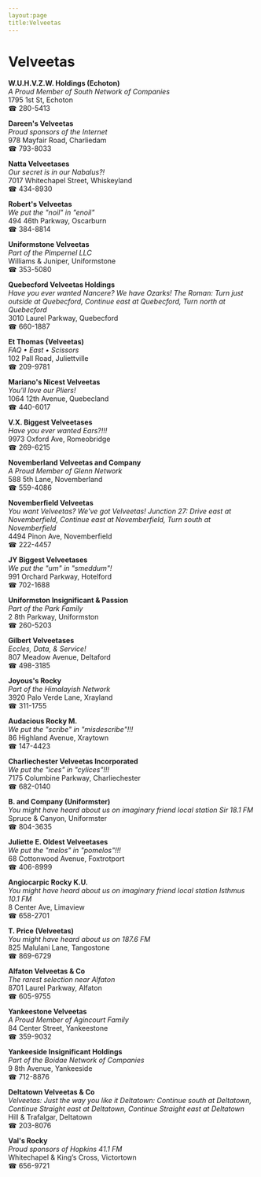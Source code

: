 ```yaml
---
layout:page
title:Velveetas
---
```

# Velveetas

**W.U.H.V.Z.W. Holdings (Echoton)**  
_A Proud Member of South Network of Companies_  
1795 1st St, Echoton  
☎ 280-5413



**Dareen's Velveetas**  
_Proud sponsors of the Internet_  
978 Mayfair Road, Charliedam  
☎ 793-8033



**Natta Velveetases**  
_Our secret is in our Nabalus?!_  
7017 Whitechapel Street, Whiskeyland  
☎ 434-8930



**Robert's Velveetas**  
_We put the "noil" in "enoil"_  
494 46th Parkway, Oscarburn  
☎ 384-8814



**Uniformstone Velveetas**  
_Part of the Pimpernel LLC_  
Williams & Juniper, Uniformstone  
☎ 353-5080



**Quebecford Velveetas Holdings**  
_Have you ever wanted Nancere? We have Ozarks! 
The Roman: Turn just outside at Quebecford, Continue east at Quebecford, Turn north at Quebecford_  
3010 Laurel Parkway, Quebecford  
☎ 660-1887



**Et Thomas (Velveetas)**  
_FAQ • East • Scissors_  
102 Pall Road, Juliettville  
☎ 209-9781



**Mariano's Nicest Velveetas**  
_You'll love our Pliers!_  
1064 12th Avenue, Quebecland  
☎ 440-6017



**V.X. Biggest Velveetases**  
_Have you ever wanted Ears?!!!_  
9973 Oxford Ave, Romeobridge  
☎ 269-6215



**Novemberland Velveetas and Company**  
_A Proud Member of Glenn Network_  
588 5th Lane, Novemberland  
☎ 559-4086



**Novemberfield Velveetas**  
_You want Velveetas? We've got Velveetas! 
Junction 27: Drive east at Novemberfield, Continue east at Novemberfield, Turn south at Novemberfield_  
4494 Pinon Ave, Novemberfield  
☎ 222-4457



**JY Biggest Velveetases**  
_We put the "um" in "smeddum"!_  
991 Orchard Parkway, Hotelford  
☎ 702-1688



**Uniformston Insignificant & Passion**  
_Part of the Park Family_  
2 8th Parkway, Uniformston  
☎ 260-5203



**Gilbert Velveetases**  
_Eccles, Data, & Service!_  
807 Meadow Avenue, Deltaford  
☎ 498-3185



**Joyous's Rocky**  
_Part of the Himalayish Network_  
3920 Palo Verde Lane, Xrayland  
☎ 311-1755



**Audacious Rocky M.**  
_We put the "scribe" in "misdescribe"!!!_  
86 Highland Avenue, Xraytown  
☎ 147-4423



**Charliechester Velveetas Incorporated**  
_We put the "ices" in "cylices"!!!_  
7175 Columbine Parkway, Charliechester  
☎ 682-0140



**B. and Company (Uniformster)**  
_You might have heard about us on imaginary friend local station Sir 18.1 FM_  
Spruce & Canyon, Uniformster  
☎ 804-3635



**Juliette E. Oldest Velveetases**  
_We put the "melos" in "pomelos"!!!_  
68 Cottonwood Avenue, Foxtrotport  
☎ 406-8999



**Angiocarpic Rocky K.U.**  
_You might have heard about us on imaginary friend local station Isthmus 10.1 FM_  
8 Center Ave, Limaview  
☎ 658-2701



**T. Price (Velveetas)**  
_You might have heard about us on 187.6 FM_  
825 Malulani Lane, Tangostone  
☎ 869-6729



**Alfaton Velveetas & Co**  
_The rarest selection near Alfaton_  
8701 Laurel Parkway, Alfaton  
☎ 605-9755



**Yankeestone Velveetas**  
_A Proud Member of Agincourt Family_  
84 Center Street, Yankeestone  
☎ 359-9032



**Yankeeside Insignificant Holdings**  
_Part of the Boidae Network of Companies_  
9 8th Avenue, Yankeeside  
☎ 712-8876



**Deltatown Velveetas & Co**  
_Velveetas: Just the way you like it 
Deltatown: Continue south at Deltatown, Continue Straight east at Deltatown, Continue Straight east at Deltatown_  
Hill & Trafalgar, Deltatown  
☎ 203-8076



**Val's Rocky**  
_Proud sponsors of Hopkins 41.1 FM_  
Whitechapel & King’s Cross, Victortown  
☎ 656-9721



